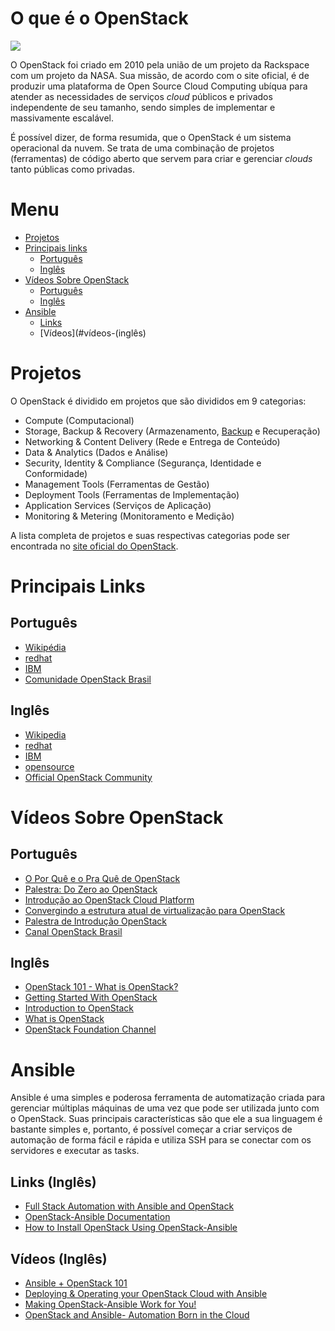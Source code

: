 # O que é o OpenStack

[![](https://cdn.worldvectorlogo.com/logos/openstack.svg)](https://www.openstack.org/)

O OpenStack foi criado em 2010 pela união de um projeto da Rackspace com um projeto da NASA. Sua missão, de acordo com o site oficial, é de produzir uma plataforma de Open Source Cloud Computing ubíqua para atender as necessidades de serviços *cloud* públicos e privados independente de seu tamanho, sendo simples de implementar e massivamente escalável. 

É possível dizer, de forma resumida, que o OpenStack é um sistema operacional da nuvem. Se trata de uma combinação de projetos (ferramentas) de código aberto que servem para criar e gerenciar *clouds* tanto públicas como privadas.

# Menu
* [Projetos](#projetos)
* [Principais links](#principais-links)
  * [Português](#português)
  * [Inglês](#inglês)
* [Vídeos Sobre OpenStack](#vídeos-sobre-openstack)
  * [Português](#português-1)
  * [Inglês](#inglês-1)
* [Ansible](#ansible)
  * [Links](#links-(inglês))
  * [Vídeos](#vídeos-(inglês)

# Projetos

O OpenStack é dividido em projetos que são divididos em 9 categorias:

* Compute (Computacional)
* Storage, Backup & Recovery (Armazenamento, [Backup](https://pt.wikipedia.org/wiki/C%C3%B3pia_de_seguran%C3%A7a) e Recuperação)
* Networking & Content Delivery (Rede e Entrega de Conteúdo)
* Data & Analytics (Dados e Análise)
* Security, Identity & Compliance (Segurança, Identidade e Conformidade)
* Management Tools (Ferramentas de Gestão)
* Deployment Tools (Ferramentas de Implementação)
* Application Services (Serviços de Aplicação)
* Monitoring & Metering (Monitoramento e Medição)

A lista completa de projetos e suas respectivas categorias pode ser encontrada no [site oficial do OpenStack](https://www.openstack.org/software/project-navigator/).

# Principais Links
## Português
* [Wikipédia](https://pt.wikipedia.org/wiki/Openstack)
* [redhat](https://www.redhat.com/pt-br/topics/openstack)
* [IBM](https://www.ibm.com/developerworks/br/cloud/library/cl-openstack-cloud/index.html)
* [Comunidade OpenStack Brasil](http://www.openstackbr.com.br/)

## Inglês
* [Wikipedia](https://en.wikipedia.org/wiki/OpenStack)
* [redhat](https://www.redhat.com/en/topics/openstack)
* [IBM](https://www.ibm.com/blogs/cloud-computing/2014/08/quick-overview-openstack-technology/)
* [opensource](https://opensource.com/resources/what-is-openstack)
* [Official OpenStack Community](https://www.openstack.org/community/)
  
# Vídeos Sobre OpenStack
## Português
* [O Por Quê e o Pra Quê de OpenStack](https://www.youtube.com/watch?v=wDva0EJ7JO0)
* [Palestra: Do Zero ao OpenStack](https://www.youtube.com/watch?v=M8txc5-NGMQ)
* [Introdução ao OpenStack Cloud Platform](https://www.youtube.com/watch?v=7Z1sjc1cXFo)
* [Convergindo a estrutura atual de virtualização para OpenStack](https://www.youtube.com/watch?v=_B--i9j4LjM)
* [Palestra de Introdução OpenStack](https://www.youtube.com/watch?v=SlXT41hrGMM)
* [Canal OpenStack Brasil](https://www.youtube.com/channel/UC4bH5DEz_c_syBrosklnknQ/videos)

## Inglês
* [OpenStack 101 - What is OpenStack?](https://www.youtube.com/watch?v=Qz5gyDenqTI)
* [Getting Started With OpenStack](https://www.youtube.com/watch?v=-xsvYo0_cZg)
* [Introduction to OpenStack](https://www.youtube.com/watch?v=idyiZAz1PK8)
* [What is OpenStack](https://www.youtube.com/watch?v=Kfj5XiNdJN0)
* [OpenStack Foundation Channel](https://www.youtube.com/channel/UCQ74G2gKXdpwZkXEsclzcrA)
  
# Ansible
Ansible é uma simples e poderosa ferramenta de automatização criada para gerenciar múltiplas máquinas de uma vez que pode ser utilizada junto com o OpenStack. Suas principais características são que ele a sua linguagem é bastante simples e, portanto, é possível começar a criar serviços de automação de forma fácil e rápida e utiliza SSH para se conectar com os servidores e executar as tasks.
 ## Links (Inglês)
 * [Full Stack Automation with Ansible and OpenStack](http://redhatstackblog.redhat.com/2016/10/13/full-stack-automation-with-ansible-and-openstack/)
 * [OpenStack-Ansible Documentation](https://docs.openstack.org/openstack-ansible/latest/)
 * [How to Install OpenStack Using OpenStack-Ansible](https://platform9.com/blog/install-openstack-using-openstack-ansible/)
 ## Vídeos (Inglês)
 * [Ansible + OpenStack 101](https://www.youtube.com/watch?v=RdAD68bDhQk)
 * [Deploying & Operating your OpenStack Cloud with Ansible](https://www.youtube.com/watch?v=huZa-YZ20qs)
 * [Making OpenStack-Ansible Work for You!](https://www.youtube.com/watch?v=UUe96OmCCug)
 * [OpenStack and Ansible- Automation Born in the Cloud](https://www.youtube.com/watch?v=OaptTKpAfKQ)
